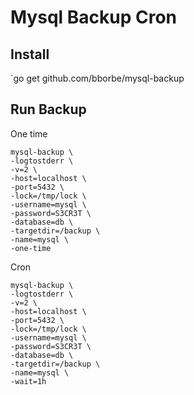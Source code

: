 # Mysql Backup Cron

## Install

`go get github.com/bborbe/mysql-backup

## Run Backup

One time

```
mysql-backup \
-logtostderr \
-v=2 \
-host=localhost \
-port=5432 \
-lock=/tmp/lock \ 
-username=mysql \
-password=S3CR3T \
-database=db \
-targetdir=/backup \
-name=mysql \
-one-time
```

Cron

```
mysql-backup \
-logtostderr \
-v=2 \
-host=localhost \
-port=5432 \
-lock=/tmp/lock \ 
-username=mysql \
-password=S3CR3T \
-database=db \
-targetdir=/backup \
-name=mysql \
-wait=1h
```
